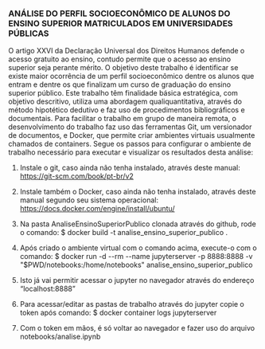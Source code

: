 ### ANÁLISE DO PERFIL SOCIOECONÔMICO DE ALUNOS DO ENSINO SUPERIOR MATRICULADOS EM UNIVERSIDADES PÚBLICAS

O artigo XXVI da Declaração Universal dos Direitos Humanos defende o acesso gratuito ao ensino, contudo permite que o acesso ao ensino superior seja perante mérito. O objetivo deste trabalho é identificar se existe maior ocorrência de um perfil socioeconômico dentre os alunos que entram e dentre os que finalizam um curso de graduação do ensino superior público.
Este trabalho têm finalidade básica estratégica, com objetivo descritivo, utiliza uma abordagem qualiquantitativa, através do método hipotético dedutivo e faz uso de procedimentos bibliográficos e documentais.
Para facilitar o trabalho em grupo de maneira remota, o desenvolvimento do trabalho faz uso das ferramentas Git, um versionador de documentos, e Docker, que permite criar ambientes virtuais usualmente chamados de containers. Segue os passos para configurar o ambiente de trabalho necessário para executar e visualizar os resultados desta análise:

1. Instale o git, caso ainda não tenha instalado, através deste manual:
https://git-scm.com/book/pt-br/v2

2. Instale também o Docker, caso ainda não tenha instalado, através deste manual segundo seu sistema operacional:
https://docs.docker.com/engine/install/ubuntu/

3. Na pasta AnaliseEnsinoSuperiorPublico clonada através do github, rode o comando:
$ docker build -t analise_ensino_superior_publico .

4. Após criado o ambiente virtual com o comando acima, execute-o com o comando:
$ docker run -d --rm --name jupyterserver -p 8888:8888 -v "$PWD/notebooks:/home/notebooks" analise_ensino_superior_publico

5. Isto já vai permitir acessar o jupyter no navegador através do endereço “localhost:8888”

6. Para acessar/editar as pastas de trabalho através do jupyter copie o token após comando:
$ docker container logs jupyterserver

7. Com o token em mãos, é só voltar ao navegador e fazer uso do arquivo notebooks/analise.ipynb
